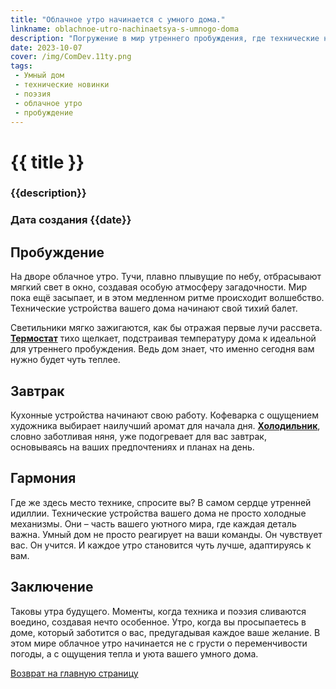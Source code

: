 ```yaml
---
title: "Облачное утро начинается с умного дома."
linkname: oblachnoe-utro-nachinaetsya-s-umnogo-doma
description: "Погружение в мир утреннего пробуждения, где технические новинки стирают грань между реальностью и поэзией."
date: 2023-10-07
cover: /img/ComDev.11ty.png
tags:
 - Умный дом
 - технические новинки
 - поэзия
 - облачное утро
 - пробуждение
---
```


# {{ title }}
### {{description}}
### Дата создания {{date}}

## Пробуждение

На дворе облачное утро. Тучи, плавно плывущие по небу, отбрасывают мягкий свет в окно, создавая особую атмосферу загадочности. Мир пока ещё засыпает, и в этом медленном ритме происходит волшебство. Технические устройства вашего дома начинают свой тихий балет. 

Светильники мягко зажигаются, как бы отражая первые лучи рассвета. **[Термостат](/)** тихо щелкает, подстраивая температуру дома к идеальной для утреннего пробуждения. Ведь дом знает, что именно сегодня вам нужно будет чуть теплее.

## Завтрак

Кухонные устройства начинают свою работу. Кофеварка с ощущением художника выбирает наилучший аромат для начала дня. **[Холодильник](/)**, словно заботливая няня, уже подогревает для вас завтрак, основываясь на ваших предпочтениях и планах на день.

## Гармония

Где же здесь место технике, спросите вы? В самом сердце утренней идиллии. Технические устройства вашего дома не просто холодные механизмы. Они – часть вашего уютного мира, где каждая деталь важна. Умный дом не просто реагирует на ваши команды. Он чувствует вас. Он учится. И каждое утро становится чуть лучше, адаптируясь к вам.

## Заключение

Таковы утра будущего. Моменты, когда техника и поэзия сливаются воедино, создавая нечто особенное. Утро, когда вы просыпаетесь в доме, который заботится о вас, предугадывая каждое ваше желание. В этом мире облачное утро начинается не с грусти о переменчивости погоды, а с ощущения тепла и уюта вашего умного дома.

[Возврат на главную страницу](/)
